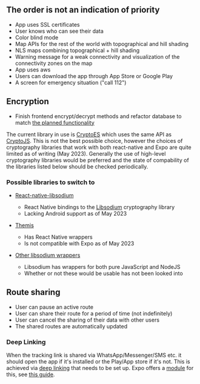 ## The order is not an indication of priority

- App uses SSL certificates
- User knows who can see their data
- Color blind mode
- Map APIs for the rest of the world with topographical and hill shading
- NLS maps combining topographical + hill shading
- Warning message for a weak connectivity and visualization of the connectivity zones on the map
- App uses aws
- Users can download the app through App Store or Google Play
- A screen for emergency situation ("call 112")

## Encryption

- Finish frontend encrypt/decrypt methods and refactor database to match [the planned functionality](/docs/database.md#what-the-schema-should-be-refactored-to)

The current library in use is [CryptoES](https://github.com/entronad/crypto-es) which uses the same API as [CryptoJS](https://github.com/brix/crypto-js). This is not the best possible choice, however the choices of cryptography libraries that work with both react-native and Expo are quite limited as of writing (May 2023). Generally the use of high-level cryptography libraries would be preferred and the state of compability of the libraries listed below should be checked periodically.

### Possible libraries to switch to

- [React-native-libsodium](https://github.com/serenity-kit/react-native-libsodium)

  - React Native bindings to the [Libsodium](https://doc.libsodium.org/) cryptography library
  - Lacking Android support as of May 2023

- [Themis](https://docs.cossacklabs.com/themis/)

  - Has React Native wrappers
  - Is not compatible with Expo as of May 2023

- [Other libsodium wrappers](https://doc.libsodium.org/bindings_for_other_languages)
  - Libsodium has wrappers for both pure JavaScript and NodeJS
  - Whether or not these would be usable has not been looked into

## Route sharing

- User can pause an active route
- User can share their route for a period of time (not indefinitely)
- User can cancel the sharing of their data with other users
- The shared routes are automatically updated

### Deep Linking

When the tracking link is shared via WhatsApp/Messenger/SMS etc. it should open the app if it's installed or the Play/App store if it's not. This is achieved via [deep linking](https://docs.expo.dev/guides/deep-linking/) that needs to be set up. Expo offers a [module](https://docs.expo.dev/versions/latest/sdk/linking/) for this, see [this guide](https://docs.expo.dev/guides/linking/).
